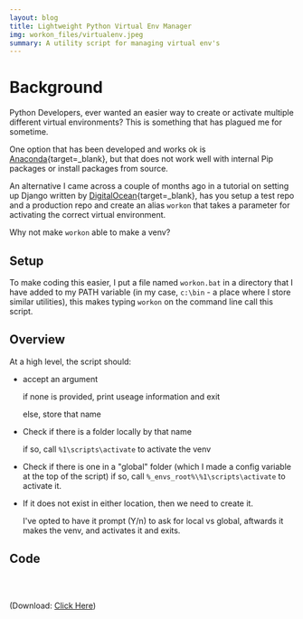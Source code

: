 ```yaml
---
layout: blog
title: Lightweight Python Virtual Env Manager
img: workon_files/virtualenv.jpeg
summary: A utility script for managing virtual env's
---
```


# Background

Python Developers, ever wanted an easier way to create or activate multiple different virtual environments?
This is something that has plagued me for sometime.

One option that has been developed and works ok is [Anaconda](https://www.anaconda.com/distribution/){target=_blank}, but that does not work well with internal Pip packages or install packages from source.

An alternative I came across a couple of months ago in a tutorial on setting up Django written by [DigitalOcean](https://m.do.co/c/e62a2722d8d4){target=_blank}, has you setup a test repo and a production repo and create an alias `workon` that takes a parameter for activating the correct virtual environment.

Why not make `workon` able to make a venv?

## Setup

To make coding this easier, I put a file named `workon.bat` in a directory that I have added to my PATH variable (in my case, `c:\bin` - a place where I store similar utilities), this makes typing `workon` on the command line call this script.

## Overview

At a high level, the script should:

* accept an argument
    
    if none is provided, print useage information and exit
    
    else, store that name


* Check if there is a folder locally by that name
    
    if so, call `%1\scripts\activate` to activate the venv

* Check if there is one in a "global" folder (which I made a config variable at the top of the script)
    if so, call `%_envs_root%\%1\scripts\activate` to activate it.

* If it does not exist in either location, then we need to create it. 

  I've opted to have it prompt (Y/n) to ask for local vs global, aftwards it makes the venv, and activates it and exits.

## Code

<link rel="stylesheet" href="/css/highlight/styles/darcula.css">
<script src="/css/highlight/highlight.pack.js"></script>
<script>hljs.initHighlightingOnLoad();</script>
<div>
<pre>
<code id="codeTarget" class="cmd">
</code>
</pre>

<script>
    var target = document.getElementById("codeTarget");

// use JS encode URI to html escape the code.

target.innerHTML = escape_html(String.raw`{% include_relative workon_files/workon.bat %}`);

</script>

</div>


(Download: <a href="workon_files/workon.bat" download>Click Here</a>)